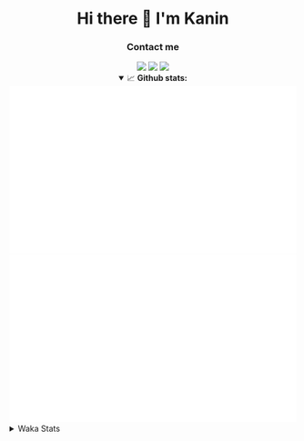 <div align="center">
 <h1>Hi there 👋 I'm Kanin</h1>
 <h3>Contact me</h3>
 <a href="mailto:im@kanin.dev"><img src="https://img.shields.io/badge/gmail-%23D14836.svg?&style=for-the-badge&logo=gmail&logoColor=white"/></a>
 <a href="https://twitter.com/KaninDev"><img src="https://img.shields.io/badge/twitter-%231DA1F2.svg?&style=for-the-badge&logo=twitter&logoColor=white"/></a>
 <a href="https://www.linkedin.com/in/KaninDev"><img src="https://img.shields.io/badge/linkedin-%230077B5.svg?&style=for-the-badge&logo=linkedin&logoColor=white"/></a>
<details open>
  <summary>📈 <b>Github stats:</b></summary>
  <img src="https://github.com/Kanin/Kanin/blob/master/scripts/GitHubStats/generated/overview.svg"/>
  <img src="https://github.com/Kanin/Kanin/blob/master/scripts/GitHubStats/generated/languages.svg"/>
</details>
</div>

<details>
 <summary>Waka Stats</summary>

<!--START_SECTION:waka-->
![Code Time](http://img.shields.io/badge/Code%20Time-1%2C893%20hrs%2017%20mins-blue)

![Profile Views](http://img.shields.io/badge/Profile%20Views-1-blue)

![Lines of code](https://img.shields.io/badge/From%20Hello%20World%20I%27ve%20Written-26%20Thousand%20lines%20of%20code-blue)

**🐱 My GitHub Data** 

> 🏆 12 Contributions in the Year 2023
 > 
> 📦 97.0 kB Used in GitHub's Storage 
 > 
> 🚫 Not Opted to Hire
 > 
> 📜 18 Public Repositories 
 > 
> 🔑 9 Private Repositories  
 > 
**I'm a Night 🦉** 

```text
🌞 Morning    58 commits     ████░░░░░░░░░░░░░░░░░░░░░   16.38% 
🌆 Daytime    53 commits     ███░░░░░░░░░░░░░░░░░░░░░░   14.97% 
🌃 Evening    98 commits     ███████░░░░░░░░░░░░░░░░░░   27.68% 
🌙 Night      145 commits    ██████████░░░░░░░░░░░░░░░   40.96%

```
📅 **I'm Most Productive on Sunday** 

```text
Monday       50 commits     ███░░░░░░░░░░░░░░░░░░░░░░   14.12% 
Tuesday      30 commits     ██░░░░░░░░░░░░░░░░░░░░░░░   8.47% 
Wednesday    41 commits     ███░░░░░░░░░░░░░░░░░░░░░░   11.58% 
Thursday     34 commits     ██░░░░░░░░░░░░░░░░░░░░░░░   9.6% 
Friday       28 commits     ██░░░░░░░░░░░░░░░░░░░░░░░   7.91% 
Saturday     49 commits     ███░░░░░░░░░░░░░░░░░░░░░░   13.84% 
Sunday       122 commits    ████████░░░░░░░░░░░░░░░░░   34.46%

```


📊 **This Week I Spent My Time On** 

```text
⌚︎ Time Zone: America/New_York

💬 Programming Languages: 
No Activity Tracked This Week

🔥 Editors: 
No Activity Tracked This Week

🐱‍💻 Projects: 
No Activity Tracked This Week

💻 Operating System: 
No Activity Tracked This Week

```

**I Mostly Code in Python** 

```text
Python                   24 repos            ██████████████████░░░░░░░   72.73% 
JavaScript               3 repos             ██░░░░░░░░░░░░░░░░░░░░░░░   9.09% 
Java                     3 repos             ██░░░░░░░░░░░░░░░░░░░░░░░   9.09% 
Kotlin                   2 repos             █░░░░░░░░░░░░░░░░░░░░░░░░   6.06% 
HTML                     1 repo              ░░░░░░░░░░░░░░░░░░░░░░░░░   3.03%

```


**Timeline**

![Chart not found](https://raw.githubusercontent.com/Kanin/Kanin/master/charts/bar_graph.png) 


 Last Updated on 30/01/2023 13:41:01 UTC
<!--END_SECTION:waka-->
</details>
